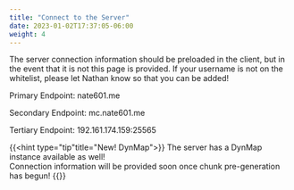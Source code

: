 ```yaml
---
title: "Connect to the Server"
date: 2023-01-02T17:37:05-06:00
weight: 4
---
```



The server connection information should be preloaded in the client, but in the event that it is not this page is provided.  If your username is not on the whitelist, please let Nathan know so that you can be added! 

Primary Endpoint: nate601.me

Secondary Endpoint: mc.nate601.me

Tertiary Endpoint: 192.161.174.159:25565


{{<hint type="tip"title="New! DynMap">}}
The server has a DynMap instance available as well!  
Connection information will be provided soon once chunk pre-generation has begun!
{{</hint>}}
